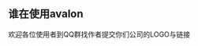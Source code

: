 <h2>谁在使用avalon</h2>

<p>欢迎各位使用者到QQ群找作者提交你们公司的LOGO与链接</p>

<script src="//cdn.bootcss.com/avalon.js/2.1.0/avalon.js"></script>

